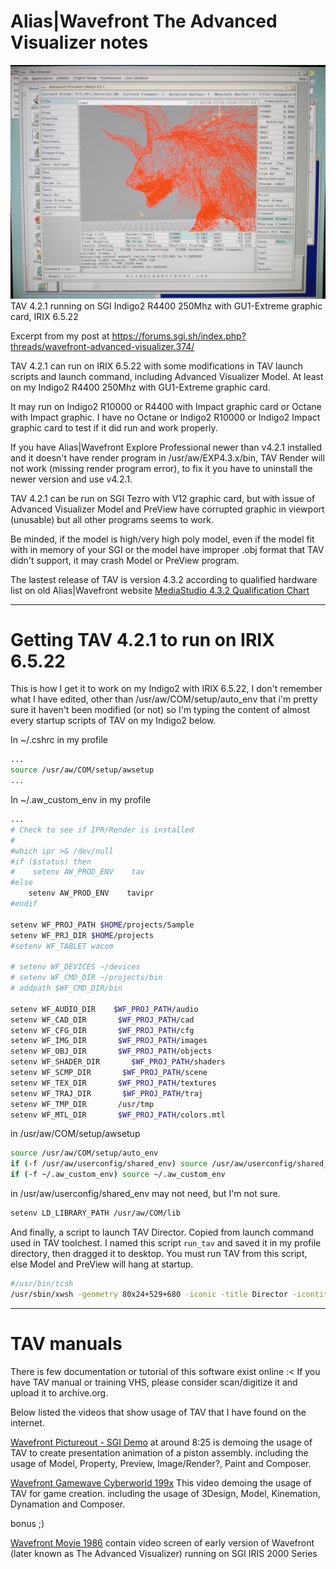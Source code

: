 # Alias|Wavefront The Advanced Visualizer notes

![TAV 4.2.1 running on SGI Indigo2 R4400 250Mhz with GU1-Extreme graphic card, IRIX 6.5.22](./resources/TAV_4.2.1.jpg)
TAV 4.2.1 running on SGI Indigo2 R4400 250Mhz with GU1-Extreme graphic card, IRIX 6.5.22

Excerpt from my post at https://forums.sgi.sh/index.php?threads/wavefront-advanced-visualizer.374/

TAV 4.2.1 can run on IRIX 6.5.22 with some modifications in TAV launch scripts and launch command, including Advanced Visualizer Model. At least on my Indigo2 R4400 250Mhz with GU1-Extreme graphic card.

It may run on Indigo2 R10000 or R4400 with Impact graphic card or Octane with Impact graphic. I have no Octane or Indigo2 R10000 or Indigo2 Impact graphic card to test if it did run and work properly.

If you have Alias|Wavefront Explore Professional newer than v4.2.1 installed and it doesn't have render program in /usr/aw/EXP4.3.x/bin, TAV Render will not work (missing render program error), to fix it you have to uninstall the newer version and use v4.2.1.

TAV 4.2.1 can be run on SGI Tezro with V12 graphic card, but with issue of Advanced Visualizer Model and PreView have corrupted graphic in viewport (unusable) but all other programs seems to work.

Be minded, if the model is high/very high poly model, even if the model fit with in memory of your SGI or the model have improper .obj format that TAV didn't support, it may crash Model or PreView program.

The lastest release of TAV is version 4.3.2 according to qualified hardware list on old Alias|Wavefront website
[MediaStudio 4.3.2 Qualification Chart](https://web.archive.org/web/20030622235814/http://www.aliaswavefront.com/en/Community/Support/qualified_hardware/QUAL/ms_4.3.2.html)

----------

# Getting TAV 4.2.1 to run on IRIX 6.5.22

This is how I get it to work on my Indigo2 with IRIX 6.5.22, I don't remember what I have edited, other than /usr/aw/COM/setup/auto_env that i'm pretty sure it haven't been modified (or not) so I'm typing the content of almost every startup scripts of TAV on my Indigo2 below.

In ~/.cshrc in my profile
```bash
...
source /usr/aw/COM/setup/awsetup
...
```

In ~/.aw_custom_env in my profile
```bash
...
# Check to see if IPR/Render is installed
#
#which ipr >& /dev/null
#if ($status) then
#    setenv AW_PROD_ENV    tav
#else
    setenv AW_PROD_ENV    tavipr
#endif

setenv WF_PROJ_PATH $HOME/projects/Sample
setenv WF_PRJ_DIR $HOME/projects
#setenv WF_TABLET wacom

# setenv WF_DEVICES ~/devices
# setenv WF_CMD_DIR ~/projects/bin
# addpath $WF_CMD_DIR/bin

setenv WF_AUDIO_DIR    $WF_PROJ_PATH/audio
setenv WF_CAD_DIR       $WF_PROJ_PATH/cad
setenv WF_CFG_DIR       $WF_PROJ_PATH/cfg
setenv WF_IMG_DIR       $WF_PROJ_PATH/images
setenv WF_OBJ_DIR       $WF_PROJ_PATH/objects
setenv WF_SHADER_DIR       $WF_PROJ_PATH/shaders
setenv WF_SCMP_DIR       $WF_PROJ_PATH/scene
setenv WF_TEX_DIR       $WF_PROJ_PATH/textures
setenv WF_TRAJ_DIR       $WF_PROJ_PATH/traj
setenv WF_TMP_DIR       /usr/tmp
setenv WF_MTL_DIR       $WF_PROJ_PATH/colors.mtl
```

in /usr/aw/COM/setup/awsetup
```bash
source /usr/aw/COM/setup/auto_env
if (-f /usr/aw/userconfig/shared_env) source /usr/aw/userconfig/shared_env
if (-f ~/.aw_custom_env) source ~/.aw_custom_env
```

in /usr/aw/userconfig/shared_env
may not need, but I'm not sure.
```bash
setenv LD_LIBRARY_PATH /usr/aw/COM/lib
```

And finally, a script to launch TAV Director. Copied from launch command used in TAV toolchest. I named this script `run_tav` and saved it in my profile directory, then dragged it to desktop.
You must run TAV from this script, else Model and PreView will hang at startup.
```bash
#/usr/bin/tcsh
/usr/sbin/xwsh -geometry 80x24+529+680 -iconic -title Director -icontitle Director -e $WF_AV_DIR/bin/director
```

----------

# TAV manuals

There is few documentation or tutorial of this software exist online :<
If you have TAV manual or training VHS, please consider scan/digitize it and upload it to archive.org.

Below listed the videos that show usage of TAV that I have found on the internet.

[Wavefront Pictureout - SGI Demo](https://www.youtube.com/watch?v=eZr0yU76leM)
at around 8:25 is demoing the usage of TAV to create presentation animation of a piston assembly.
including the usage of Model, Property, Preview, Image/Render?, Paint and Composer.

[Wavefront Gamewave Cyberworld 199x](https://archive.org/details/Wavefront_Gamewave_Cyberworld_199x_MKV)
This video demoing the usage of TAV for game creation.
including the usage of 3Design, Model, Kinemation, Dynamation and Composer.

bonus ;)

[Wavefront Movie 1986](https://www.youtube.com/watch?v=dolXi-3BcuA)
contain video screen of early version of Wavefront (later known as The Advanced Visualizer) running on SGI IRIS 2000 Series

